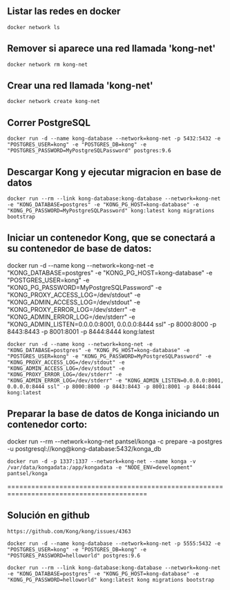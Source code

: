 ## Listar las redes en docker
```
docker network ls
```
## Remover si aparece una red llamada 'kong-net'
```
docker network rm kong-net
```

## Crear una red llamada 'kong-net'
```
docker network create kong-net
```

## Correr PostgreSQL
```
docker run -d --name kong-database --network=kong-net -p 5432:5432 -e "POSTGRES_USER=kong" -e "POSTGRES_DB=kong" -e "POSTGRES_PASSWORD=MyPostgreSQLPassword" postgres:9.6
```

## Descargar Kong y ejecutar migracion en base de datos
```
docker run --rm --link kong-database:kong-database --network=kong-net -e "KONG_DATABASE=postgres" -e "KONG_PG_HOST=kong-database" -e "KONG_PG_PASSWORD=MyPostgreSQLPassword" kong:latest kong migrations bootstrap
```
## Iniciar un contenedor Kong, que se conectará a su contenedor de base de datos:

docker run -d --name kong 
--network=kong-net 
-e "KONG_DATABASE=postgres" 
-e "KONG_PG_HOST=kong-database" 
-e "POSTGRES_USER=kong" 
-e "KONG_PG_PASSWORD=MyPostgreSQLPassword" 
-e "KONG_PROXY_ACCESS_LOG=/dev/stdout" 
-e "KONG_ADMIN_ACCESS_LOG=/dev/stdout"
-e "KONG_PROXY_ERROR_LOG=/dev/stderr" 
-e "KONG_ADMIN_ERROR_LOG=/dev/stderr" 
-e "KONG_ADMIN_LISTEN=0.0.0.0:8001, 0.0.0.0:8444 ssl" 
-p 8000:8000 
-p 8443:8443 
-p 8001:8001 
-p 8444:8444 
kong:latest

```
docker run -d --name kong --network=kong-net -e "KONG_DATABASE=postgres" -e "KONG_PG_HOST=kong-database" -e "POSTGRES_USER=kong" -e "KONG_PG_PASSWORD=MyPostgreSQLPassword" -e "KONG_PROXY_ACCESS_LOG=/dev/stdout" -e "KONG_ADMIN_ACCESS_LOG=/dev/stdout" -e "KONG_PROXY_ERROR_LOG=/dev/stderr" -e "KONG_ADMIN_ERROR_LOG=/dev/stderr" -e "KONG_ADMIN_LISTEN=0.0.0.0:8001, 0.0.0.0:8444 ssl" -p 8000:8000 -p 8443:8443 -p 8001:8001 -p 8444:8444 kong:latest
```

## Preparar la base de datos de Konga iniciando un contenedor corto:

docker run --rm 
--network=kong-net 
pantsel/konga -c prepare -a postgres -u postgresql://kong@kong-database:5432/konga_db

```
docker run -d -p 1337:1337 --network=kong-net --name konga -v /var/data/kongadata:/app/kongadata -e "NODE_ENV=development" pantsel/konga

```

=========================================================================================
## Solución en github
```
https://github.com/Kong/kong/issues/4363

docker run -d --name kong-database --network=kong-net -p 5555:5432 -e "POSTGRES_USER=kong" -e "POSTGRES_DB=kong" -e "POSTGRES_PASSWORD=helloworld" postgres:9.6

docker run --rm --link kong-database:kong-database --network=kong-net -e "KONG_DATABASE=postgres" -e "KONG_PG_HOST=kong-database" -e "KONG_PG_PASSWORD=helloworld" kong:latest kong migrations bootstrap
```



